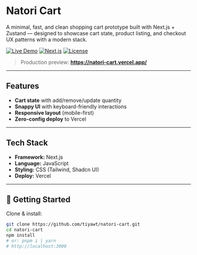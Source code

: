 # Natori Cart

A minimal, fast, and clean shopping cart prototype built with Next.js + Zustand — designed to showcase cart state, product listing, and checkout UX patterns with a modern stack.

[![Live Demo](https://img.shields.io/badge/demo-Vercel-000)](https://natori-cart.vercel.app/)
[![Next.js](https://img.shields.io/badge/Next.js-15-black)](#)
[![License](https://img.shields.io/badge/license-MIT-informational)](#)

> Production preview: **https://natori-cart.vercel.app/**

---

## Features

- **Cart state** with add/remove/update quantity
- **Snappy UI** with keyboard-friendly interactions
- **Responsive layout** (mobile-first)
- **Zero-config deploy** to Vercel

---

## Tech Stack

- **Framework:** Next.js
- **Language:** JavaScript
- **Styling:** CSS (Tailwind, Shadcn UI)
- **Deploy:** Vercel

---

## 🚀 Getting Started

Clone & install:

```bash
git clone https://github.com/tiyawt/natori-cart.git
cd natori-cart
npm install
# or: pnpm i | yarn
# http://localhost:3000
